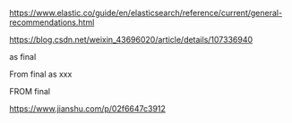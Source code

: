 https://www.elastic.co/guide/en/elasticsearch/reference/current/general-recommendations.html


https://blog.csdn.net/weixin_43696020/article/details/107336940


as final

From final as xxx

FROM final

https://www.jianshu.com/p/02f6647c3912
